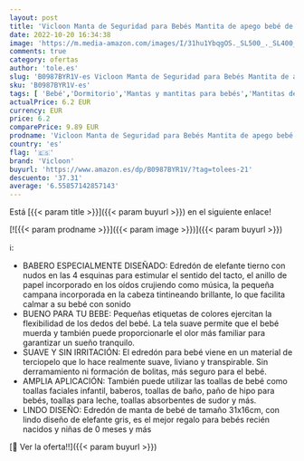 ```yaml
---
layout: post
title: 'Vicloon Manta de Seguridad para Bebés Mantita de apego bebé de Muñeca Elefante 21x16cm Toalla para bebés Toalla de Saliva Regalo Bebe'
date: 2022-10-20 16:34:38
image: 'https://m.media-amazon.com/images/I/31hu1YbqgOS._SL500_._SL400_.jpg'
comments: true
category: ofertas
author: 'tole.es'
slug: 'B0987BYR1V-es Vicloon Manta de Seguridad para Bebés Mantita de apego...'
sku: 'B0987BYR1V-es'
tags: [ 'Bebé','Dormitorio','Mantas y mantitas para bebés','Mantitas de arrullo para capazos','Ropa de cama','bebe','bebé','bebés','vicloon','🇪🇸', ]
actualPrice: 6.2 EUR
currency: EUR
price: 6.2
comparePrice: 9.89 EUR
prodname: 'Vicloon Manta de Seguridad para Bebés Mantita de apego bebé de Muñeca Elefante 21x16cm Toalla para bebés Toalla de Saliva Regalo Bebe'
country: 'es'
flag: '🇪🇸'
brand: 'Vicloon'
buyurl: 'https://www.amazon.es/dp/B0987BYR1V/?tag=tolees-21'
descuento: '37.31'
average: '6.55857142857143'
---
```


Está [{{< param title >}}]({{< param buyurl >}}) en el siguiente enlace!

[![{{< param prodname >}}]({{< param image >}})]({{< param buyurl >}})

ℹ️:

- BABERO ESPECIALMENTE DISEÑADO: Edredón de elefante tierno con nudos en las 4 esquinas para estimular el sentido del tacto, el anillo de papel incorporado en los oídos crujiendo como música, la pequeña campana incorporada en la cabeza tintineando brillante, lo que facilita calmar a su bebé con sonido
- BUENO PARA TU BEBE: Pequeñas etiquetas de colores ejercitan la flexibilidad de los dedos del bebé. La tela suave permite que el bebé muerda y también puede proporcionarle el olor más familiar para garantizar un sueño tranquilo.
- SUAVE Y SIN IRRITACIÓN: El edredón para bebé viene en un material de terciopelo que lo hace realmente suave, liviano y transpirable. Sin derramamiento ni formación de bolitas, más seguro para el bebé.
- AMPLIA APLICACIÓN: También puede utilizar las toallas de bebé como toallas faciales infantil, baberos, toallas de baño, paño de hipo para bebés, toallas para leche, toallas absorbentes de sudor y más.
- LINDO DISEÑO: Edredón de manta de bebé de tamaño 31x16cm, con lindo diseño de elefante gris, es el mejor regalo para bebés recién nacidos y niñas de 0 meses y más

[🛒 Ver la oferta!!]({{< param buyurl >}})
